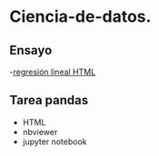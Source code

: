 # Ciencia-de-datos.

## Ensayo 
-[regresión lineal HTML](https://nbviewer.jupyter.org/github/CamilaCRosas/Ciencia-de-datos./blob/main/Regresi%C3%B3n%20lineal%20.html#Ejemplo)
## Tarea pandas
* HTML
* nbviewer
* jupyter notebook 
